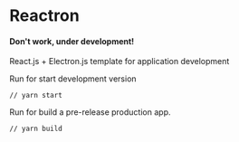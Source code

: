 # Reactron
#### Don't work, under development!
React.js + Electron.js template for application development

Run for start development version
```
// yarn start

```
Run for build a pre-release production app.
```
// yarn build

```
